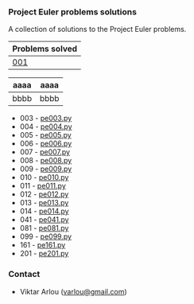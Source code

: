 ### Project Euler problems solutions

A collection of solutions to the Project Euler problems.

|Problems solved|
|---------------|
|[001](https://github.com/Arvik/project-euler/blob/master/pe001.py)|[002](https://github.com/Arvik/project-euler/blob/master/pe002.py)|

| aaaa | aaaa |
| ---- | ---- |
| bbbb | bbbb |


* 003 - [pe003.py](https://github.com/Arvik/project-euler/blob/master/pe003.py) 
* 004 - [pe004.py](https://github.com/Arvik/project-euler/blob/master/pe004.py) 
* 005 - [pe005.py](https://github.com/Arvik/project-euler/blob/master/pe005.py) 
* 006 - [pe006.py](https://github.com/Arvik/project-euler/blob/master/pe006.py)
* 007 - [pe007.py](https://github.com/Arvik/project-euler/blob/master/pe007.py)
* 008 - [pe008.py](https://github.com/Arvik/project-euler/blob/master/pe008.py)
* 009 - [pe009.py](https://github.com/Arvik/project-euler/blob/master/pe009.py)
* 010 - [pe010.py](https://github.com/Arvik/project-euler/blob/master/pe010.py)
* 011 - [pe011.py](https://github.com/Arvik/project-euler/blob/master/pe011.py)
* 012 - [pe012.py](https://github.com/Arvik/project-euler/blob/master/pe012.py)
* 013 - [pe013.py](https://github.com/Arvik/project-euler/blob/master/pe013.py)
* 014 - [pe014.py](https://github.com/Arvik/project-euler/blob/master/pe014.py)
* 041 - [pe041.py](https://github.com/Arvik/project-euler/blob/master/pe041.py)
* 081 - [pe081.py](https://github.com/Arvik/project-euler/blob/master/pe081.py)
* 099 - [pe099.py](https://github.com/Arvik/project-euler/blob/master/pe099.py)
* 161 - [pe161.py](https://github.com/Arvik/project-euler/blob/master/pe161.py)
* 201 - [pe201.py](https://github.com/Arvik/project-euler/blob/master/pe201.py)

### Contact

* Viktar Arlou (varlou@gmail.com)
